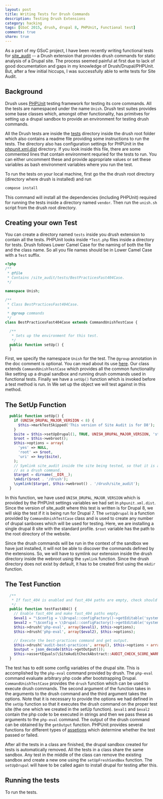 ```yaml
---
layout: post
title: Writing Tests for Drush Commands 
description: Testing Drush Extensions
category: hacking
tags: [GSoC 2015, drush, drupal 8, PHPUnit, Functional test]
comments: true
share: true
---
```


As a part of my GSoC project, I have been recently writing functional tests for [site_audit](https://drupal.org/site_audit) -- a Drush extension that provides drush commands for static analysis of a Drupal site. The process seemed painful at first due to lack of good documentation and gaps in my knowledge of Drush/Drupal/PHPUnit. But, after a few initial hiccups, I was successfully able to write tests for Site Audit.

## Background

Drush uses [PHPUnit](https://phpunit.de/) testing framework for testing its core commands. All the tests are namespaced under the name `Unish`. Drush test suites provides some base classes which, amongst other functionality, has primitves for setting up a drupal sandbox to provide an environment for testing drush commands.

All the Drush tests are inside the [tests](https://github.com/drush-ops/drush/tree/master/tests) directory inside the drush root folder which also contains a readme file providing some instructions to run the tests. The directory also has configuration settings for  PHPUnit 
in the [phpunit.xml.dist](https://github.com/drush-ops/drush/blob/master/tests/phpunit.xml.dist) directory. If you look inside this file, there are some commented lines that contain environment requried for the tests to run. You can either uncomment these and provide appropriate values or set these variables as bash environment variables where you run the test.

To run the tests on your local machine, first go the the drush root directory (directory where drush is installed) and run 
```bash
compose install
```

This command will install all the dependencies (including PHPUnit) required for running the tests inside a directory named `vendor`. Then run the `unish.sh` script from the drush root directory. 

## Creating your own Test

You can create a directory named `tests` inside you drush extension to contain all the tests. PHPUnit looks inside `*Test.php` files inside a directory for tests. Drush follows Lower Camel Case for the naming of both the file and the class name. So all you file names should be in Lower Camel Case with a `Test` suffix. 

```php
<?php
/**
 * @file
 * Contains /site_audit/tests/BestPracticesFast404Case.
 */

namespace Unish;

/**
 * Class BestPracticesFast404Case.
 *
 * @group commands
 */
class BestPracticesFast404Case extends CommandUnishTestCase {

  /**
   * Sets up the environment for this test.
   */
  public function setUp() {
  }
```

First, we specify the namespace `Unish` for the test. The `@group` annotation in the doc comment is optional. You can read about its use [here](https://phpunit.de/manual/current/en/appendixes.annotations.html#appendixes.annotations.group). Our class extends `CommandUnishTestCase` which provides all the common functionality like setting up a drupal sandbox and running drush commands used in functional tests. Finally we have a `setUp()` function which is invoked before a test method is run. In We set up the object we will test against in this method.

## The SetUp Function

```php
  public function setUp() {
  	if (UNISH_DRUPAL_MAJOR_VERSION < 8) {
      $this->markTestSkipped('This version of Site Audit is for D8');
    }
    $site = $this->setUpDrupal(1, TRUE, UNISH_DRUPAL_MAJOR_VERSION, 'standard');
    $root = $this->webroot();
    $this->options = array(
      'yes' => NULL,
      'root' => $root,
      'uri' => key($site),
    );
    // Symlink site_audit inside the site being tested, so that it is available
    // as a drush command.
    $target = dirname(__DIR__);
    \mkdir($root . '/drush');
    \symlink($target, $this->webroot() . '/drush/site_audit');
  }
```

In this function, we have used `UNISH_DRUPAL_MAJOR_VERSION` which is provided by the PHPUnit settings variables we had set in `phpunit.xml.dist`. Since the version of site_audit where this test is written is for Drupal 8, we will skip the test if it is being run for Drupal 7.  The `setUpDrupal` is a function provided by `CommandUnishTestCase` class and is used to create any number of drupal sanboxes which will be used for testing. Here, we are installing a single drupal 8 site with the standard profile. 
`$root` variable has the path to the root directory of the website. 

Since the drush commands will be run in the context of the sandbox we have just installed, it will not be able to discover the commands defined by the extensions. So, we will have to symlink our extension inside the drush directory inside the webroot using the `symlink` function. Since the drush directory does not exist by default, it has to be created first using the `mkdir` function.

## The Test Function

```php
  /**
   * If fast_404 is enabled and fast_404 paths are empty, check should warn.
   */
  public function testFast404() {
    // Enable fast_404 and make fast_404 paths empty.
    $eval1 = "\$config = \\Drupal::configFactory()->getEditable('system.performance'); \$config->set('fast_404.enabled', TRUE); \$config->save();";
    $eval2 = "\$config = \\Drupal::configFactory()->getEditable('system.performance'); \$config->set('fast_404.paths', ''); \$config->save();";
    $this->drush('php-eval', array($eval1), $this->options);
    $this->drush('php-eval', array($eval2), $this->options);

    // Execute the best-practices command and get output.
    $this->drush('audit-best-practices', array(), $this->options + array('detail' => NULL, 'json' => NULL));
    $output = json_decode($this->getOutput());
    $this->assertEquals(\SiteAuditCheckAbstract::AUDIT_CHECK_SCORE_WARN, $output->checks->SiteAuditCheckBestPracticesFast404->score);
  }

```
The test has to edit some config variables of the drupal site. This is accomplished by the `php-eval` command provided by drush. The `php-eval` command evaluate arbitrary php code after bootstrapping Drupal. `CommandUnishTestCase` provides the `drush` function which can be used to execute drush commands. The second argument of the function takes in the arguments to the drush command and the third argument takes the options. Note that it is necessary to provide the options we had defined in the `setUp` function so that it executes the drush command on the proper test site (the one which we created in the setUp function). `$eval1` and `$eval2` contain the php code to be executed in strings and then we pass these as arguments to the `php-eval` command. The output of the drush command can be obtained by the `getOutput` function. PHPUnit provides several functions for different types of [assetions](https://phpunit.de/manual/current/en/appendixes.assertions.html) which determine whether the test passed or failed.

After all the tests in a class are finished, the drupal sandbox created for tests is automatically removed. All the tests in a class share the same sandbox. Any test in the middle of the class can remove the existing sandbox and create a new one using the `setUpFreshSandBox` function. The `setUpDrupal` will have to be called again to install drupal for testing after this.

## Running the tests
To run the tests.